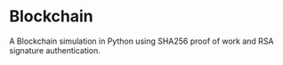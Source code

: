 # Blockchain
A Blockchain simulation in Python using SHA256 proof of work and RSA signature authentication. 

